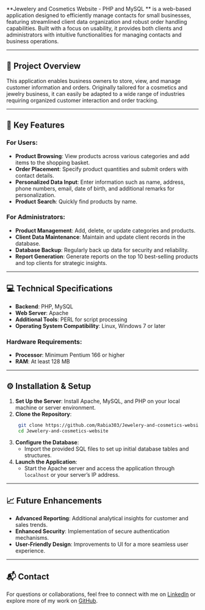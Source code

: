 

**Jewelery and Cosmetics Website - PHP and MySQL ** is a web-based application designed to efficiently manage contacts for small businesses, featuring streamlined client data organization and robust order handling capabilities. Built with a focus on usability, it provides both clients and administrators with intuitive functionalities for managing contacts and business operations.

---

## 📝 Project Overview

This application enables business owners to store, view, and manage customer information and orders. Originally tailored for a cosmetics and jewelry business, it can easily be adapted to a wide range of industries requiring organized customer interaction and order tracking.

---

## 🎯 Key Features

### For Users:
- **Product Browsing**: View products across various categories and add items to the shopping basket.
- **Order Placement**: Specify product quantities and submit orders with contact details.
- **Personalized Data Input**: Enter information such as name, address, phone numbers, email, date of birth, and additional remarks for personalization.
- **Product Search**: Quickly find products by name.

### For Administrators:
- **Product Management**: Add, delete, or update categories and products.
- **Client Data Maintenance**: Maintain and update client records in the database.
- **Database Backup**: Regularly back up data for security and reliability.
- **Report Generation**: Generate reports on the top 10 best-selling products and top clients for strategic insights.

---

## 💻 Technical Specifications

- **Backend**: PHP, MySQL
- **Web Server**: Apache
- **Additional Tools**: PERL for script processing
- **Operating System Compatibility**: Linux, Windows 7 or later

### Hardware Requirements:
- **Processor**: Minimum Pentium 166 or higher
- **RAM**: At least 128 MB

---

## ⚙️ Installation & Setup

1. **Set Up the Server**: Install Apache, MySQL, and PHP on your local machine or server environment.
2. **Clone the Repository**:
   ```bash
    git clone https://github.com/Rabia303/Jewelery-and-cosmetics-website.git
    cd Jewelery-and-cosmetics-website

   
3. **Configure the Database**:
   - Import the provided SQL files to set up initial database tables and structures.
4. **Launch the Application**:
   - Start the Apache server and access the application through `localhost` or your server’s IP address.

---

## 📈 Future Enhancements

- **Advanced Reporting**: Additional analytical insights for customer and sales trends.
- **Enhanced Security**: Implementation of secure authentication mechanisms.
- **User-Friendly Design**: Improvements to UI for a more seamless user experience.

---

## 📬 Contact

For questions or collaborations, feel free to connect with me on [LinkedIn](https://www.linkedin.com/in/rabia-imtiaz/) or explore more of my work on [GitHub](https://github.com/Rabia303).

